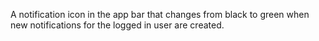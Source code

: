 A notification icon in the app bar that changes from black to green when new notifications for the logged in user are created.
